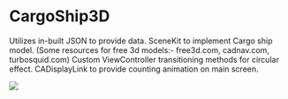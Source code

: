 # CargoShip3D

Utilizes in-built JSON to provide data.
SceneKit to implement Cargo ship model. (Some resources for free 3d models:- free3d.com, cadnav.com, turbosquid.com)
Custom ViewController transitioning methods for circular effect.
CADisplayLink to provide counting animation on main screen.

![](ezgif-1-b41de943d644.gif)
